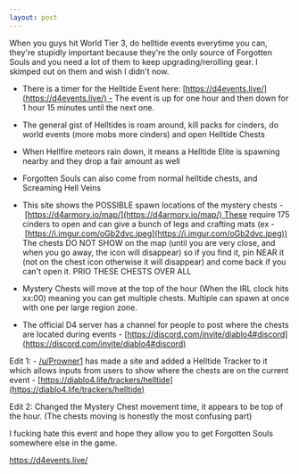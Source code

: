 ```yaml
---
layout: post
---
```


When you guys hit World Tier 3, do helltide events everytime you can, they're stupidly important because they're the only source of Forgotten Souls and you need a lot of them to keep upgrading/rerolling gear. I skimped out on them and wish I didn't now.

- There is a timer for the Helltide Event here: [https://d4events.live/](https://d4events.live/) - The event is up for one hour and then down for 1 hour 15 minutes until the next one.

- The general gist of Helltides is roam around, kill packs for cinders, do world events (more mobs more cinders) and open Helltide Chests
 
- When Hellfire meteors rain down, it means a Helltide Elite is spawning nearby and they drop a fair amount as well

- Forgotten Souls can also come from normal helltide chests, and Screaming Hell Veins

- This site shows the POSSIBLE spawn locations of the mystery chests - [https://d4armory.io/map/](https://d4armory.io/map/) These require 175 cinders to open and can give a bunch of legs and crafting mats (ex - [https://i.imgur.com/oGb2dvc.jpeg](https://i.imgur.com/oGb2dvc.jpeg)) The chests DO NOT SHOW on the map (until you are very close, and when you go away, the icon will disappear) so if you find it, pin NEAR it (not on the chest icon otherwise it will disappear) and come back if you can't open it. PRIO THESE CHESTS OVER ALL

- Mystery Chests will move at the top of the hour (When the IRL clock hits xx:00) meaning you can get multiple chests. Multiple can spawn at once with one per large region zone.

- The official D4 server has a channel for people to post where the chests are located during events - [https://discord.com/invite/diablo4#discord](https://discord.com/invite/diablo4#discord)


Edit 1: - [/u/Prowner1](https://www.reddit.com/u/Prowner1/) has made a site and added a Helltide Tracker to it which allows inputs from users to show where the chests are on the current event - [https://diablo4.life/trackers/helltide](https://diablo4.life/trackers/helltide)

Edit 2: Changed the Mystery Chest movement time, it appears to be top of the hour. (The chests moving is honestly the most confusing part)

I fucking hate this event and hope they allow you to get Forgotten Souls somewhere else in the game.

https://d4events.live/

